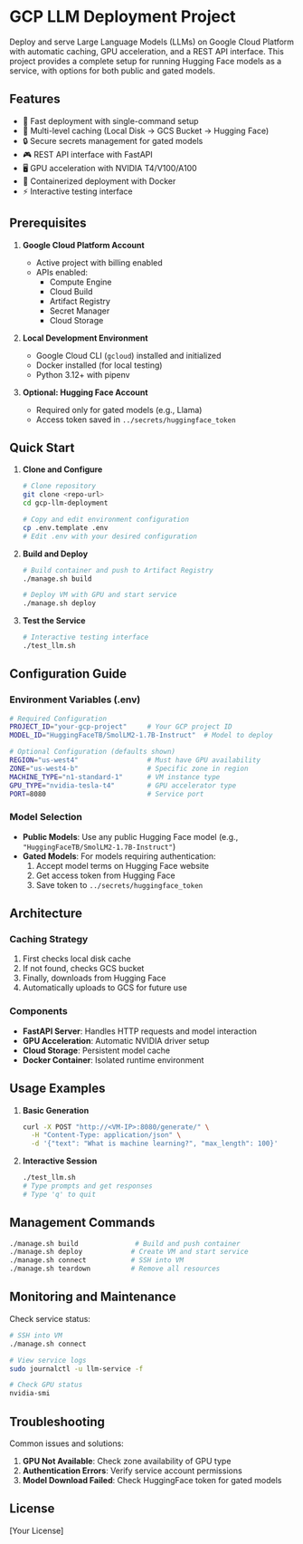 # GCP LLM Deployment Project

Deploy and serve Large Language Models (LLMs) on Google Cloud Platform with automatic caching, GPU acceleration, and a REST API interface. This project provides a complete setup for running Hugging Face models as a service, with options for both public and gated models.

## Features
- 🚀 Fast deployment with single-command setup
- 💾 Multi-level caching (Local Disk → GCS Bucket → Hugging Face)
- 🔒 Secure secrets management for gated models
- 🎮 REST API interface with FastAPI
- 🖥️ GPU acceleration with NVIDIA T4/V100/A100
- 🐳 Containerized deployment with Docker
- ⚡ Interactive testing interface

## Prerequisites

1. **Google Cloud Platform Account**
   - Active project with billing enabled
   - APIs enabled:
     - Compute Engine
     - Cloud Build
     - Artifact Registry
     - Secret Manager
     - Cloud Storage

2. **Local Development Environment**
   - Google Cloud CLI (`gcloud`) installed and initialized
   - Docker installed (for local testing)
   - Python 3.12+ with pipenv

3. **Optional: Hugging Face Account**
   - Required only for gated models (e.g., Llama)
   - Access token saved in `../secrets/huggingface_token`

## Quick Start

1. **Clone and Configure**
   ```bash
   # Clone repository
   git clone <repo-url>
   cd gcp-llm-deployment

   # Copy and edit environment configuration
   cp .env.template .env
   # Edit .env with your desired configuration
   ```

2. **Build and Deploy**
   ```bash
   # Build container and push to Artifact Registry
   ./manage.sh build

   # Deploy VM with GPU and start service
   ./manage.sh deploy
   ```

3. **Test the Service**
   ```bash
   # Interactive testing interface
   ./test_llm.sh
   ```

## Configuration Guide

### Environment Variables (.env)
```bash
# Required Configuration
PROJECT_ID="your-gcp-project"     # Your GCP project ID
MODEL_ID="HuggingFaceTB/SmolLM2-1.7B-Instruct"  # Model to deploy

# Optional Configuration (defaults shown)
REGION="us-west4"                 # Must have GPU availability
ZONE="us-west4-b"                 # Specific zone in region
MACHINE_TYPE="n1-standard-1"      # VM instance type
GPU_TYPE="nvidia-tesla-t4"        # GPU accelerator type
PORT=8080                         # Service port
```

### Model Selection
- **Public Models**: Use any public Hugging Face model (e.g., `"HuggingFaceTB/SmolLM2-1.7B-Instruct"`)
- **Gated Models**: For models requiring authentication:
  1. Accept model terms on Hugging Face website
  2. Get access token from Hugging Face
  3. Save token to `../secrets/huggingface_token`

## Architecture

### Caching Strategy
1. First checks local disk cache
2. If not found, checks GCS bucket
3. Finally, downloads from Hugging Face
4. Automatically uploads to GCS for future use

### Components
- **FastAPI Server**: Handles HTTP requests and model interaction
- **GPU Acceleration**: Automatic NVIDIA driver setup
- **Cloud Storage**: Persistent model cache
- **Docker Container**: Isolated runtime environment

## Usage Examples

1. **Basic Generation**
   ```bash
   curl -X POST "http://<VM-IP>:8080/generate/" \
     -H "Content-Type: application/json" \
     -d '{"text": "What is machine learning?", "max_length": 100}'
   ```

2. **Interactive Session**
   ```bash
   ./test_llm.sh
   # Type prompts and get responses
   # Type 'q' to quit
   ```

## Management Commands

```bash
./manage.sh build              # Build and push container
./manage.sh deploy            # Create VM and start service
./manage.sh connect           # SSH into VM
./manage.sh teardown          # Remove all resources
```

## Monitoring and Maintenance

Check service status:
```bash
# SSH into VM
./manage.sh connect

# View service logs
sudo journalctl -u llm-service -f

# Check GPU status
nvidia-smi
```

## Troubleshooting

Common issues and solutions:
1. **GPU Not Available**: Check zone availability of GPU type
2. **Authentication Errors**: Verify service account permissions
3. **Model Download Failed**: Check HuggingFace token for gated models

## License

[Your License]
